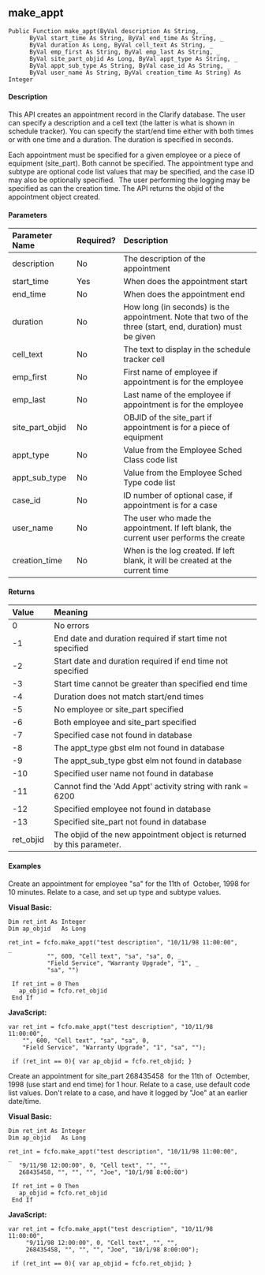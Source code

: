 make_appt
---------

```
Public Function make_appt(ByVal description As String, _
      ByVal start_time As String, ByVal end_time As String, _
      ByVal duration As Long, ByVal cell_text As String, _
      ByVal emp_first As String, ByVal emp_last As String, _
      ByVal site_part_objid As Long, ByVal appt_type As String, _
      ByVal appt_sub_type As String, ByVal case_id As String, _
      ByVal user_name As String, ByVal creation_time As String) As Integer
```

#### Description

This API creates an appointment record in the Clarify database. The user can specify a description and a cell text (the latter is what is shown in schedule tracker). You can specify the start/end time either with both times or with one time and a duration. The duration is specified in seconds.

Each appointment must be specified for a given employee or a piece of equipment (site_part). Both cannot be specified. The appointment type and subtype are optional code list values that may be specified, and the case ID may also be optionally specified.  The user performing the logging may be specified as can the creation time. The API returns the objid of the appointment object created.

#### Parameters

| Parameter Name | Required? | Description |
|:--- |:--- |:--- |
| description | No | The description of the appointment |
| start_time | Yes | When does the appointment start |
| end_time | No | When does the appointment end |
| duration | No | How long (in seconds) is the appointment. Note that two of the three (start, end, duration) must be given |
| cell_text | No | The text to display in the schedule tracker cell |
| emp_first | No | First name of employee if appointment is for the employee |
| emp_last | No | Last name of the employee if appointment is for the employee |
| site_part_objid | No | OBJID of the site_part if appointment is for a piece of equipment |
| appt_type | No | Value from the Employee Sched Class code list |
| appt_sub_type | No | Value from the Employee Sched Type code list |
| case_id | No | ID number of optional case, if appointment is for a case |
| user_name | No | The user who made the appointment. If left blank, the current user performs the create |
| creation_time | No | When is the log created. If left blank, it will be created at the current time |

#### Returns

| Value | Meaning |
|:--- |:--- |
| 0 | No errors |
| -1 | End date and duration required if start time not specified |
| -2 | Start date and duration required if end time not specified |
| -3 | Start time cannot be greater than specified end time |
| -4 | Duration does not match start/end times |
| -5 | No employee or site_part specified |
| -6 | Both employee and site_part specified |
| -7 | Specified case not found in database |
| -8 | The appt_type gbst elm not found in database |
| -9 | The appt_sub_type gbst elm not found in database |
| -10 | Specified user name not found in database |
| -11 | Cannot find the 'Add Appt' activity string with rank = 6200 |
| -12 | Specified employee not found in database |
| -13 | Specified site_part not found in database |
| ret_objid | The objid of the new appointment object is returned by this parameter. |

#### Examples

Create an appointment for employee "sa" for the 11th of  October, 1998 for 10 minutes. Relate to a case, and set up type and subtype values.

**Visual Basic:**
```
Dim ret_int As Integer
Dim ap_objid   As Long

ret_int = fcfo.make_appt("test description", "10/11/98 11:00:00", _      
		   "", 600, "Cell text", "sa", "sa", 0, _
           "Field Service", "Warranty Upgrade", "1", _
           "sa", "")

 If ret_int = 0 Then
   ap_objid = fcfo.ret_objid
 End If
```

**JavaScript:**
```
var ret_int = fcfo.make_appt("test description", "10/11/98 11:00:00",      
   	"", 600, "Cell text", "sa", "sa", 0,
	"Field Service", "Warranty Upgrade", "1", "sa", "");

 if (ret_int == 0){ var ap_objid = fcfo.ret_objid; }
```

Create an appointment for site_part 268435458  for the 11th of  Octember, 1998 (use start and end time) for 1 hour. Relate to a case, use default code list values. Don't relate to a case, and have it logged by "Joe" at an earlier date/time.

**Visual Basic:**
```
Dim ret_int As Integer
Dim ap_objid   As Long

ret_int = fcfo.make_appt("test description", "10/11/98 11:00:00", _      
   "9/11/98 12:00:00", 0, "Cell text", "", "", _
   268435458, "", "", "", "Joe", "10/1/98 8:00:00")

 If ret_int = 0 Then
   ap_objid = fcfo.ret_objid
 End If
```

**JavaScript:**
```
var ret_int = fcfo.make_appt("test description", "10/11/98 11:00:00",       
     "9/11/98 12:00:00", 0, "Cell text", "", "",
  	 268435458, "", "", "", "Joe", "10/1/98 8:00:00");

 if (ret_int == 0){ var ap_objid = fcfo.ret_objid; }
```
